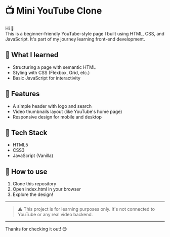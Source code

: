 # 📺 Mini YouTube Clone

Hi 👋  
This is a beginner-friendly YouTube-style page I built using HTML, CSS, and JavaScript. It's part of my journey learning front-end development.

## 🧠 What I learned
- Structuring a page with semantic HTML
- Styling with CSS (Flexbox, Grid, etc.)
- Basic JavaScript for interactivity 

## 🚀 Features
- A simple header with logo and search
- Video thumbnails layout (like YouTube's home page)
- Responsive design for mobile and desktop

## 🔧 Tech Stack
- HTML5
- CSS3
- JavaScript (Vanilla)

## 📁 How to use
1. Clone this repository
2. Open index.html in your browser
3. Explore the design!

---

> ⚠️ This project is for learning purposes only. It's not connected to YouTube or any real video backend.

---

Thanks for checking it out! 😊
